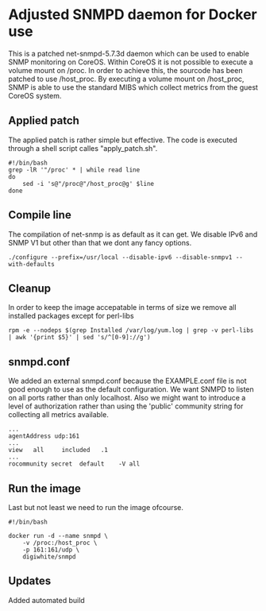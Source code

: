 # Adjusted SNMPD daemon for Docker use
This is a patched net-snmpd-5.7.3d daemon which can be used to enable SNMP monitoring on CoreOS. Within CoreOS it is not possible to execute a volume mount on /proc. In order to achieve this, the sourcode has been patched to use /host_proc. By executing a volume mount on /host_proc, SNMP is able to use the standard MIBS which collect metrics from the guest CoreOS system.

## Applied patch
The applied patch is rather simple but effective. The code is executed through a shell script calles "apply_patch.sh".

```shell
#!/bin/bash
grep -lR '"/proc' * | while read line
do
	sed -i 's@"/proc@"/host_proc@g' $line
done
```

## Compile line
The compilation of net-snmp is as default as it can get. We disable IPv6 and SNMP V1 but other than that we dont any fancy options.

```shell
./configure --prefix=/usr/local --disable-ipv6 --disable-snmpv1 --with-defaults
```

## Cleanup
In order to keep the image accepatable in terms of size we remove all installed packages except for perl-libs

```shell
rpm -e --nodeps $(grep Installed /var/log/yum.log | grep -v perl-libs | awk '{print $5}' | sed 's/^[0-9]://g')
```

## snmpd.conf
We added an external snmpd.conf because the EXAMPLE.conf file is not good enough to use as the default configuration. We want SNMPD to listen on all ports rather than only localhost. Also we might want to introduce a level of authorization rather than using the 'public' community string for collecting all metrics available.

```
...
agentAddress udp:161
...
view   all	   included   .1
...
rocommunity secret  default    -V all
```

## Run the image
Last but not least we need to run the image ofcourse. 

```shell
#!/bin/bash

docker run -d --name snmpd \
	-v /proc:/host_proc \
	-p 161:161/udp \
	digiwhite/snmpd
```

## Updates
Added automated build

